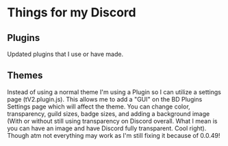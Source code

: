 # Things for my Discord

## Plugins

Updated plugins that I use or have made.
<!---Some of these plugins I've modified to better integrate into my theme.--->


## Themes

Instead of using a normal theme I'm using a Plugin so I can utilize a settings page (tV2.plugin.js). This allows me to add a "GUI" on the BD Plugins Settings page which will affect the theme. You can change color, transparency, guild sizes, badge sizes, and adding a background image (With or without still using transparency on Discord overall. What I mean is you can have an image and have Discord fully transparent. Cool right). Though atm not everything may work as I'm still fixing it because of 0.0.49!